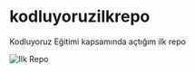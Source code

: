 # kodluyoruzilkrepo

Kodluyoruz Eğitimi kapsamında açtığım ilk repo

![Ilk Repo](https://i.hizliresim.com/hyn5exg.png)
